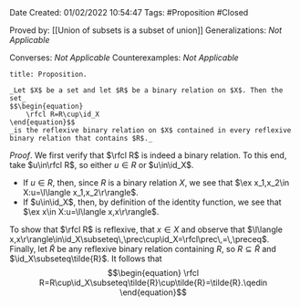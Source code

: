 <br />
<br />

Date Created: 01/02/2022 10:54:47
Tags: #Proposition #Closed 

Proved by: [[Union of subsets is a subset of union]]
Generalizations: _Not Applicable_

Converses: _Not Applicable_
Counterexamples: _Not Applicable_

``` ad-Proposition
title: Proposition.

_Let $X$ be a set and let $R$ be a binary relation on $X$. Then the set_
$$\begin{equation}
    \rfcl R=R\cup\id_X
\end{equation}$$
_is the reflexive binary relation on $X$ contained in every reflexive binary relation that contains $R$._

```

_Proof_. We first verify that $\rfcl R$ is indeed a binary relation. To this end, take $u\in\rfcl R$, so either $u\in R$ or $u\in\id_X$.
* If $u\in R$, then, since $R$ is a binary relation $X$, we see that $\ex x_1,x_2\in X:u=\l\langle x_1,x_2\r\rangle$.
* If $u\in\id_X$, then, by definition of the identity function, we see that $\ex x\in X:u=\l\langle x,x\r\rangle$.

To show that $\rfcl R$ is reflexive, that $x\in X$ and observe that $\l\langle x,x\r\rangle\in\id_X\subseteq\,\prec\cup\id_X=\rfcl\prec\,=\,\preceq$. Finally, let $\tilde{R}$ be any reflexive binary relation containing $R$, so $R\subseteq\tilde{R}$ and $\id_X\subseteq\tilde{R}$. It follows that
$$\begin{equation}
    \rfcl R=R\cup\id_X\subseteq\tilde{R}\cup\tilde{R}=\tilde{R}.\qedin
\end{equation}$$
